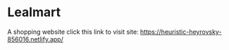 # Lealmart
A shopping website
click this link to visit site: https://heuristic-heyrovsky-856016.netlify.app/

